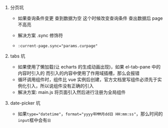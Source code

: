 1. 分页坑

   - 如果查询条件变更 查到数据为空
     这个时候改变查询条件 查出数据后 page 不高亮
   - 解决方案 .sync 修饰符

   - `:current-page.sync="params.curpage"`

2. tabs 坑

   - 如果使用了懒加载(让 echarts 的生成动画出现)，如果 el-tab-pane 中的内容时引入的 而引入的内容中使用了作用域插槽，那么会报错
   - 循环调用组件时，组件比 vue 实例后创建，官方文档里写组件必须先于实例化引入，所以说组件没有正确的引入
   - 解决方案: main.js 将页面引入然后进行注册为全局组件

3. date-picker 坑

   - 如果`type="datetime"`，`format="yyyy年MM月dd日 HH:mm:ss"`，那么时间的`input`框中会有`日`
